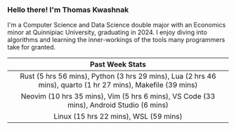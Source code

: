 
### Hello there! I'm Thomas Kwashnak

I'm a Computer Science and Data Science double major with an Economics
minor at Quinnipiac University, graduating in 2024.
I enjoy diving into algorithms and learning the inner-workings of the tools
many programmers take for granted.

| Past Week Stats |
| :---: |
| Rust (5 hrs 56 mins), Python (3 hrs 29 mins), Lua (2 hrs 46 mins), quarto (1 hr 27 mins), Makefile (39 mins) |
| Neovim (10 hrs 35 mins), Vim (5 hrs 6 mins), VS Code (33 mins), Android Studio (6 mins) |
| Linux (15 hrs 22 mins), WSL (59 mins) |

